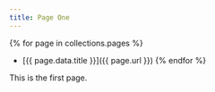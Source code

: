```yaml
---
title: Page One
---
```

{% for page in collections.pages %}
- [{{ page.data.title }}]({{ page.url }})
{% endfor %}

This is the first page.

